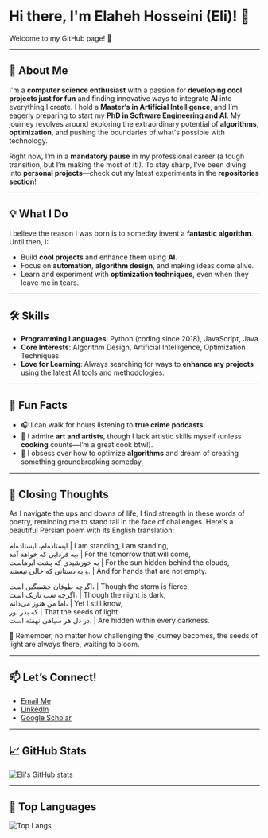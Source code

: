 # Hi there, I'm Elaheh Hosseini (Eli)! 👋  
Welcome to my GitHub page! 🚀

---

## 🌟 About Me
I'm a **computer science enthusiast** with a passion for **developing cool projects just for fun** and finding innovative ways to integrate **AI** into everything I create. I hold a **Master’s in Artificial Intelligence**, and I’m eagerly preparing to start my **PhD in Software Engineering and AI**. My journey revolves around exploring the extraordinary potential of **algorithms**, **optimization**, and pushing the boundaries of what's possible with technology.


Right now, I’m in a **mandatory pause** in my professional career (a tough transition, but I’m making the most of it!). To stay sharp, I’ve been diving into **personal projects**—check out my latest experiments in the **repositories section**!  

---

## 💡 What I Do
I believe the reason I was born is to someday invent a **fantastic algorithm**. Until then, I:
- Build **cool projects** and enhance them using **AI**.  
- Focus on **automation**, **algorithm design**, and making ideas come alive.  
- Learn and experiment with **optimization techniques**, even when they leave me in tears.  

---

## 🛠️ Skills
- **Programming Languages**: Python (coding since 2018), JavaScript, Java  
- **Core Interests**: Algorithm Design, Artificial Intelligence, Optimization Techniques  
- **Love for Learning**: Always searching for ways to **enhance my projects** using the latest AI tools and methodologies.  

---

## 🌱 Fun Facts
- 🎧 I can walk for hours listening to **true crime podcasts**.  
- 🎨 I admire **art and artists**, though I lack artistic skills myself (unless **cooking** counts—I’m a great cook btw!).  
- 🧠 I obsess over how to optimize **algorithms** and dream of creating something groundbreaking someday.  

---

## 🌟 Closing Thoughts

As I navigate the ups and downs of life, I find strength in these words of poetry, reminding me to stand tall in the face of challenges. Here's a beautiful Persian poem with its English translation:

ایستاده‌ام، ایستاده‌ام              | I am standing, I am standing,  
به فردایی که خواهد آمد،            | For the tomorrow that will come,  
به خورشیدی که پشت ابرهاست         | For the sun hidden behind the clouds,  
و به دستانی که خالی نیستند.        | And for hands that are not empty.  

اگرچه طوفان خشمگین است،           | Though the storm is fierce,  
اگرچه شب تاریک است،               | Though the night is dark,  
اما من هنوز می‌دانم،                 | Yet I still know,  
که بذر نور                           | That the seeds of light  
در دل هر سیاهی نهفته است.          | Are hidden within every darkness.  


🌟 Remember, no matter how challenging the journey becomes, the seeds of light are always there, waiting to bloom.

---

## 📫 Let’s Connect!
- [Email Me](mailto:elahe.s.hs98@gmail.com)  
- [LinkedIn](https://www.linkedin.com/in/elaheh-hosseini-5a018a13a/)  
- [Google Scholar](https://scholar.google.com/citations?user=e_HZ8PQAAAAJ&hl=en)  

---

## 📈 GitHub Stats
![Eli's GitHub stats](https://github-readme-stats.vercel.app/api?username=elahe-hosseini98&show_icons=true&theme=transparent)

---

## 🚀 Top Languages
![Top Langs](https://github-readme-stats.vercel.app/api/top-langs/?username=elahe-hosseini98&layout=compact&theme=transparent)
